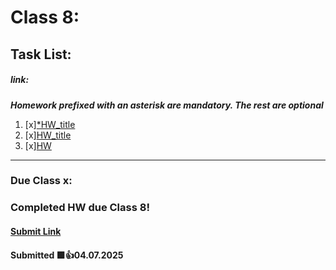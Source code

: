 # Class 8: 
## Task List:
##### link: 
***Homework prefixed with an asterisk are mandatory. The rest are optional***
1. [x][*HW_title](url)
2. [x][HW_title](url)    
3. [x][HW](url)

---
### Due Class x:


### Completed HW due Class 8!
#### [Submit Link](https://docs.google.com/forms/d/e/1FAIpQLSckLQFQv7B0ToQ9S-fHIJUSA7KdfzpF62_kaJIcl1sfSb74vQ/viewform)
#### Submitted 🟩👍04.07.2025